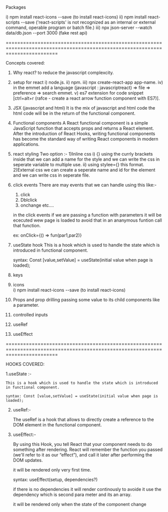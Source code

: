 Packages

i)  npm install react-icons --save (to install react-icons)
ii) npm install react-scripts --save ('react-scripts' is not recognized as an internal or external command, operable program or batch file.)
iii) npx json-server --watch data/db.json --port 3000 (fake rest api)

==============================================================================================================================

Concepts covered:

1. Why react?
    to reduce the javascript complexcity.

2. setup for react
    i)   node.js.
    ii)  npm.
    iii) npx create-react-app app-name.
    iv)  in the emmet add a language (javascript : javascriptreact) => file => preference => search emmet.
    v)   es7 extension for code snippet [ctrl+alt+r (rafce - create a react arrow function component with ES7)].

3. JSX (javascript and html)
    It is the mix of javascript and html code the html code will be in the return of the functional component.

4. Functional components
    A React functional component is a simple JavaScript function that accepts props and returns a React element. After the introduction of React Hooks, writing functional components has become the ​standard way of writing React components in modern applications.

5. react styling
    Two option :-
    1)Inline css
        i) {} using the currly brackets inside that we can add a name for the style and we can write the css in 
        seperate variable to multiple use.
        ii) using stylee={} this format.
    2)External css
        we can create a seperate name and id for the element and we can write css in seperate file.

6. click events
    There are may events that we can handle using this like:-
    1. click
    2. Dblclick
    3. onchange etc....

    in the click events if we are passing a function with parameters it will be ececuted wew page is loaded
    to avoid that in an ananymous funtion call that function.

    ex: 
        onClick={() => fun(par1,par2)}

7. useState hook
    This is a hook which is used to handle the state which is introduced in functional component.

    syntax: Const [value,setValue] = useState(initial value when page is loaded);

8. keys
9. icons    
    i)  npm install react-icons --save (to install react-icons)

10. Props and prop drilling
    passing some value to its child components like a parameter.
    
11. controlled inputs

12. useRef

13. useEffect

==============================================================================================================================

HOOKS COVERED:

1.useState :-

    This is a hook which is used to handle the state which is introduced in functional component.

    syntax: Const [value,setValue] = useState(initial value when page is loaded);

2. useRef:-

    The useRef is a hook that allows to directly create a reference to the DOM element in the functional component.

3. useEffect:-

    By using this Hook, you tell React that your component needs to do something after rendering. React will remember the function you passed (we'll refer to it as our “effect”), and call it later after performing the DOM updates.

    it will be rendered only very first time.

    syntax: useEffect(setup, dependencies?)

    if there is no dependencies it will render continously to avoide it use the dependency which is second para meter and its an array.

    it will be rendered only when the state of the component change

    



